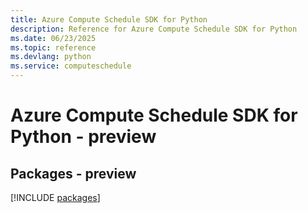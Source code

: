 ```yaml
---
title: Azure Compute Schedule SDK for Python
description: Reference for Azure Compute Schedule SDK for Python
ms.date: 06/23/2025
ms.topic: reference
ms.devlang: python
ms.service: computeschedule
---
```

# Azure Compute Schedule SDK for Python - preview
## Packages - preview
[!INCLUDE [packages](compute-schedule-index.md)]